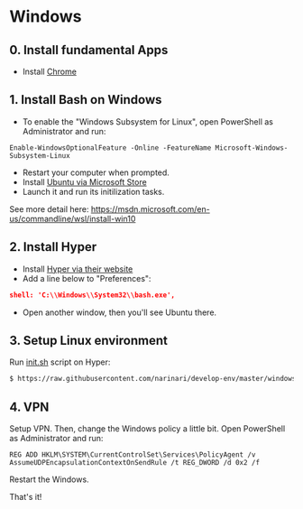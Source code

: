 # Windows

## 0. Install fundamental Apps

- Install [Chrome](https://www.google.com/chrome/)

## 1. Install Bash on Windows

- To enable the "Windows Subsystem for Linux", open PowerShell as Administrator and run:

```
Enable-WindowsOptionalFeature -Online -FeatureName Microsoft-Windows-Subsystem-Linux
```

- Restart your computer when prompted.
- Install [Ubuntu via Microsoft Store](https://www.microsoft.com/store/productId/9NBLGGH4MSV6)
- Launch it and run its initilization tasks.

See more detail here:
https://msdn.microsoft.com/en-us/commandline/wsl/install-win10

## 2. Install Hyper

- Install [Hyper via their website](https://hyper.is/#installation)
- Add a line below to "Preferences":

```json
shell: 'C:\\Windows\\System32\\bash.exe',
```

- Open another window, then you'll see Ubuntu there.

## 3. Setup Linux environment

Run [init.sh](init.sh) script on Hyper:

```bash
$ https://raw.githubusercontent.com/narinari/develop-env/master/windows/init.sh | sh
```

## 4. VPN

Setup VPN. Then, change the Windows policy a little bit. Open PowerShell as Administrator and run:

```
REG ADD HKLM\SYSTEM\CurrentControlSet\Services\PolicyAgent /v AssumeUDPEncapsulationContextOnSendRule /t REG_DWORD /d 0x2 /f
```

Restart the Windows.

That's it!
